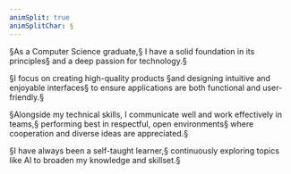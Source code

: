 ```yaml
---
animSplit: true
animSplitChar: §
---
```


§As a Computer Science graduate,§ I have a solid foundation in its principles§ and a deep passion for technology.§

§I focus on creating high-quality products §and designing intuitive and enjoyable interfaces§ to ensure applications are both functional and user-friendly.§

§Alongside my technical skills, I communicate well and work effectively in teams,§ performing best in respectful, open environments§ where cooperation and diverse ideas are appreciated.§

§I have always been a self-taught learner,§ continuously exploring topics like AI to broaden my knowledge and skillset.§

